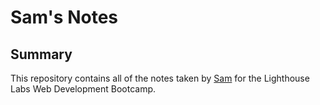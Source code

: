 # Sam's Notes

## Summary 

This repository contains all of the notes taken by [Sam](https://github.com/meech-ward) for the Lighthouse Labs Web Development Bootcamp.